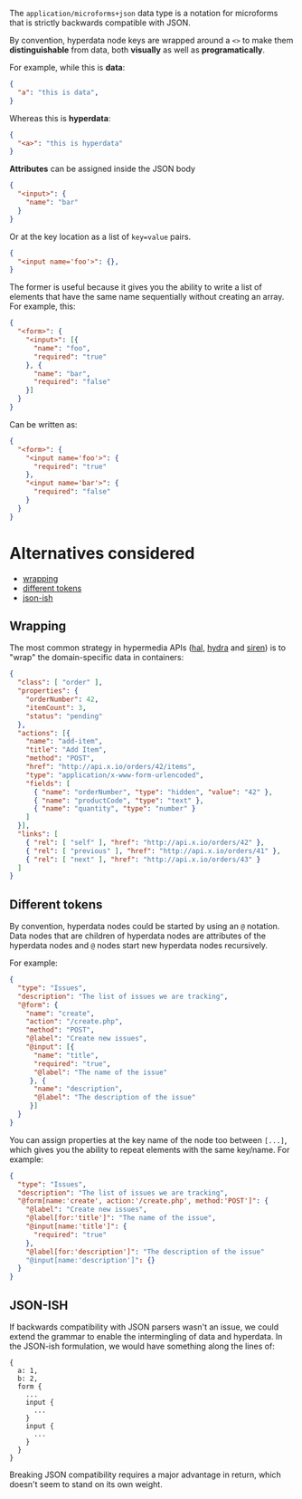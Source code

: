 The ```application/microforms+json``` data type is a notation for microforms that is strictly backwards compatible with JSON.

By convention, hyperdata node keys are wrapped around a ```<>``` to make them **distinguishable** from data, both **visually** as well as **programatically**.

For example, while this is **data**:

```json
{
  "a": "this is data",
}
```

Whereas this is **hyperdata**:

```json
{
  "<a>": "this is hyperdata"
}
```

**Attributes** can be assigned inside the JSON body

```json
{
  "<input>": {
    "name": "bar"
  }
}
```

Or at the key location as a list of ```key=value``` pairs.

```json
{
  "<input name='foo'>": {},
}
```

The former is useful because it gives you the ability to write a list of elements that have the same name sequentially without creating an array. For example, this:

```json
{
  "<form>": {
    "<input>": [{
      "name": "foo",
      "required": "true"
    }, {
      "name": "bar",
      "required": "false"
    }]
  }
}
```

Can be written as:

```json
{
  "<form>": {
    "<input name='foo'>": {
      "required": "true"
    },
    "<input name='bar'>": {
      "required": "false"
    }
  }
}
```


# Alternatives considered

* [wrapping](#wrapping)
* [different tokens](#different-tokens)
* [json-ish](#json-ish)

## Wrapping

The most common strategy in hypermedia APIs ([hal](http://stateless.co/hal_specification.html), [hydra](http://www.hydra-cg.com/) and [siren](https://github.com/kevinswiber/siren)) is to "wrap" the domain-specific data in containers:

```json
{
  "class": [ "order" ],
  "properties": { 
    "orderNumber": 42, 
    "itemCount": 3,
    "status": "pending"
  },
  "actions": [{
    "name": "add-item",
    "title": "Add Item",
    "method": "POST",
    "href": "http://api.x.io/orders/42/items",
    "type": "application/x-www-form-urlencoded",
    "fields": [
      { "name": "orderNumber", "type": "hidden", "value": "42" },
      { "name": "productCode", "type": "text" },
      { "name": "quantity", "type": "number" }
    ]
  }],
  "links": [
    { "rel": [ "self" ], "href": "http://api.x.io/orders/42" },
    { "rel": [ "previous" ], "href": "http://api.x.io/orders/41" },
    { "rel": [ "next" ], "href": "http://api.x.io/orders/43" }
  ]
}
```

## Different tokens

By convention, hyperdata nodes could be started by using an ```@``` notation. Data nodes that are children of hyperdata nodes are attributes of the hyperdata nodes and ```@``` nodes start new hyperdata nodes recursively.

For example:

```json
{
  "type": "Issues",
  "description": "The list of issues we are tracking",
  "@form": {
    "name": "create",
    "action": "/create.php",
    "method": "POST",
    "@label": "Create new issues",
    "@input": [{
      "name": "title",
      "required": "true",
      "@label": "The name of the issue"
     }, {
      "name": "description",
      "@label": "The description of the issue"
     }]
  }
}
```

You can assign properties at the key name of the node too between ```[...]```, which gives you the ability to repeat elements with the same key/name. For example:

```json
{
  "type": "Issues",
  "description": "The list of issues we are tracking",
  "@form[name:'create', action:'/create.php', method:'POST']": {
    "@label": "Create new issues",
    "@label[for:'title']": "The name of the issue",
    "@input[name:'title']": {
      "required": "true"
    },
    "@label[for:'description']": "The description of the issue"
    "@input[name:'description']": {}
  }
}
```

## JSON-ISH

If backwards compatibility with JSON parsers wasn't an issue, we could extend the grammar to enable the intermingling of data and hyperdata. In the JSON-ish formulation, we would have something along the lines of:

```
{
  a: 1,
  b: 2,
  form {
    ...
    input {
      ...
    }
    input {
      ...
    }
  }
}
```

Breaking JSON compatibility requires a major advantage in return, which doesn't seem to stand on its own weight.